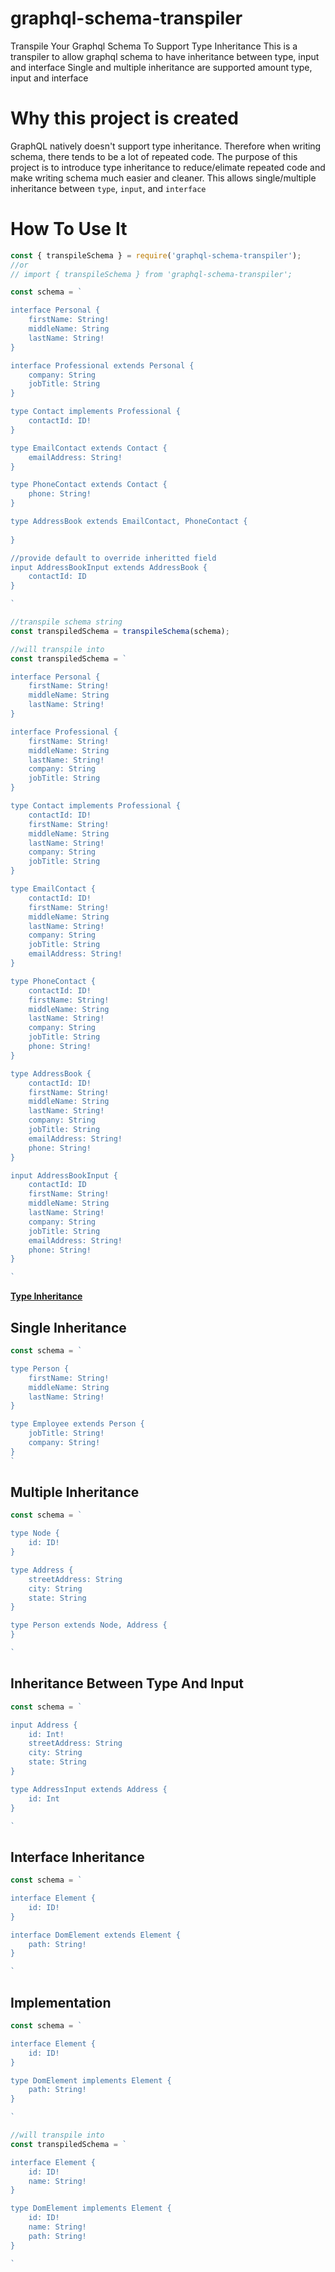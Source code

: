 # graphql-schema-transpiler
Transpile Your Graphql Schema To Support Type Inheritance
This is a transpiler to allow graphql schema to have inheritance between type, input and interface
Single and multiple inheritance are supported amount type, input and interface


# Why this project is created
GraphQL natively doesn't support type inheritance. Therefore when writing schema, there tends to be a lot of repeated code. The purpose of this project is to introduce type inheritance to reduce/elimate repeated code and make writing schema much easier and cleaner. This allows single/multiple inheritance between `type`, `input`, and `interface`


# How To Use It
```js
const { transpileSchema } = require('graphql-schema-transpiler');
//or
// import { transpileSchema } from 'graphql-schema-transpiler';

const schema = `

interface Personal {
    firstName: String!
    middleName: String
    lastName: String!
}

interface Professional extends Personal {
    company: String
    jobTitle: String
}

type Contact implements Professional {
    contactId: ID!
}

type EmailContact extends Contact {
    emailAddress: String!
}

type PhoneContact extends Contact {
    phone: String!
}

type AddressBook extends EmailContact, PhoneContact {
    
}

//provide default to override inheritted field
input AddressBookInput extends AddressBook {
    contactId: ID
}

`

//transpile schema string
const transpiledSchema = transpileSchema(schema);

//will transpile into
const transpiledSchema = `

interface Personal {
    firstName: String!
    middleName: String
    lastName: String!
}

interface Professional {    
    firstName: String!
    middleName: String
    lastName: String!
    company: String
    jobTitle: String  
}

type Contact implements Professional {
    contactId: ID!
    firstName: String!
    middleName: String
    lastName: String!
    company: String
    jobTitle: String
}

type EmailContact {
    contactId: ID!
    firstName: String!
    middleName: String
    lastName: String!
    company: String
    jobTitle: String
    emailAddress: String!
}

type PhoneContact {
    contactId: ID!
    firstName: String!
    middleName: String
    lastName: String!
    company: String
    jobTitle: String
    phone: String!
}

type AddressBook {
    contactId: ID!
    firstName: String!
    middleName: String
    lastName: String!
    company: String
    jobTitle: String
    emailAddress: String!
    phone: String!
}

input AddressBookInput {
    contactId: ID
    firstName: String!
    middleName: String
    lastName: String!
    company: String
    jobTitle: String
    emailAddress: String!
    phone: String!
}

`

```


[**Type Inheritance**](#type-inheritance)

## Single Inheritance

```js
const schema = `

type Person {
    firstName: String!
    middleName: String
    lastName: String!
}

type Employee extends Person {
    jobTitle: String!
    company: String!
}
`
```


## Multiple Inheritance

```js
const schema = `

type Node {
    id: ID!
}

type Address {
    streetAddress: String
    city: String
    state: String
}

type Person extends Node, Address {
}

`
```


## Inheritance Between Type And Input

```js
const schema = `

input Address {
    id: Int!
    streetAddress: String
    city: String
    state: String
}

type AddressInput extends Address {
    id: Int
}

`
```


## Interface Inheritance

```js
const schema = `

interface Element {
    id: ID!
}

interface DomElement extends Element {
    path: String!
}

`
```


## Implementation

```js
const schema = `

interface Element {
    id: ID!
}

type DomElement implements Element {
    path: String!
}

`

//will transpile into
const transpiledSchema = `

interface Element {
    id: ID!
    name: String!
}

type DomElement implements Element {
    id: ID!
    name: String!
    path: String!
}

`
```

